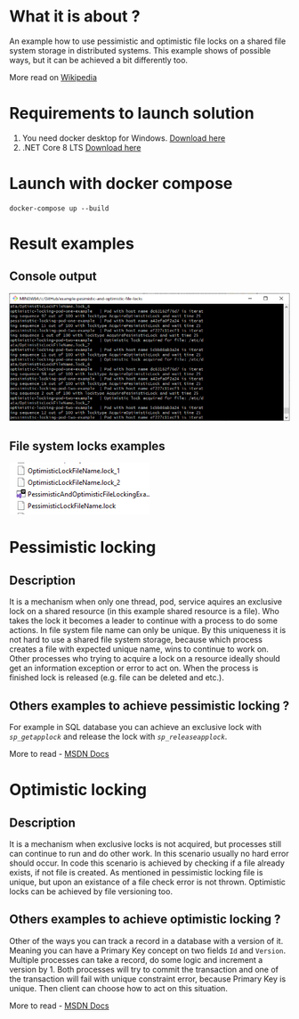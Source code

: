 # What it is about ?
 An example how to use pessimistic and optimistic file locks on a shared file system storage in distributed systems. This example shows of possible ways, but it can be achieved a bit differently too.

 More read on [Wikipedia](https://en.wikipedia.org/wiki/Lock_(computer_science))

 # Requirements to launch solution

 1. You need docker desktop for Windows. [Download here](https://www.docker.com/products/docker-desktop/)
 2. .NET Core 8 LTS [Download here](https://dotnet.microsoft.com/en-us/download/dotnet/8.0)

# Launch with docker compose

```
docker-compose up --build
```

# Result examples

## Console output
<img src="console_log.png" alt="Console log example"
     title="Console log example" />

## File system locks examples
<img src="files_lock_examples.png" alt="Locks examples"
     title="Locks examples" />

# Pessimistic locking

## Description

 It is a mechanism when only one thread, pod, service aquires an exclusive lock on a shared resource (in this example shared resource is a file). 
 Who takes the lock it becomes a leader to continue with a process to do some actions.
 In file system file name can only be unique. 
 By this uniqueness it is not hard to use a shared file system storage, 
 because which process creates a file with expected unique name, wins to continue to work on.
 Other processes who trying to acquire a lock on a resource ideally should get an information exception or error to act on. 
 When the process is finished lock is released (e.g. file can be deleted and etc.).

## Others examples to achieve pessimistic locking ?

 For example in SQL database you can achieve an exclusive lock with *`sp_getapplock`* 
 and release the lock with *`sp_releaseapplock`*. 

 More to read - [MSDN Docs](https://learn.microsoft.com/en-us/sql/relational-databases/system-stored-procedures/sp-getapplock-transact-sql?view=sql-server-ver16)

# Optimistic locking

## Description

 It is a mechanism when exclusive locks is not acquired, but processes still can continue to run and do other work.
 In this scenario usually no hard error should occur. 
 In code this scenario is achieved by checking if a file already exists, if not file is created.
 As mentioned in pessimistic locking file is unique, but upon an existance of a file check error is not thrown. Optimistic locks can be achieved by file versioning too.
  
## Others examples to achieve optimistic locking ?

 Other of the ways you can track a record in a database  with a version of it. Meaning you can have a Primary Key concept on two fields `Id` and `Version`.
 Multiple processes can take a record, do some logic and increment a version by 1. 
 Both processes will try to commit the transaction and one of the transaction will fail with unique constraint error, because Primary Key is unique.
 Then client can choose how to act on this situation.

 More to read - [MSDN Docs](https://learn.microsoft.com/en-us/dotnet/framework/data/adonet/optimistic-concurrency)
